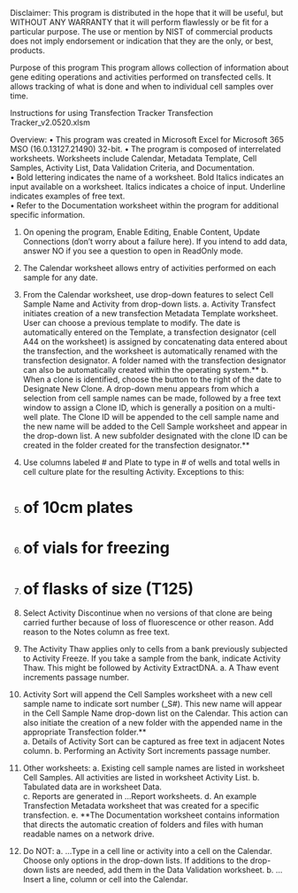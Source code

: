 Disclaimer: This program is distributed in the hope that it will be useful,
but WITHOUT ANY WARRANTY that it will perform flawlessly or be fit for a particular purpose. The use or mention by NIST of commercial products does not imply endorsement or indication that they are the only, or best, products. 

Purpose of this program
This program allows collection of information about gene editing operations and activities performed on transfected cells. It allows tracking of what is done and when to individual cell samples over time.
   
Instructions for using Transfection Tracker
Transfection Tracker_v2.0520.xlsm 

Overview: 
•	This program was created in Microsoft Excel for Microsoft 365 MSO (16.0.13127.21490) 32-bit.
•	The program is composed of interrelated worksheets. Worksheets include Calendar, Metadata Template, Cell Samples, Activity List, Data Validation Criteria, and Documentation.  
•	Bold lettering indicates the name of a worksheet.  Bold Italics indicates an input available on a worksheet.  Italics indicates a choice of input. Underline indicates examples of free text.	
•	Refer to the Documentation worksheet within the program for additional specific information.

1.	On opening the program, Enable Editing, Enable Content, Update Connections (don’t worry about a failure here).  If you intend to add data, answer NO if you see a question to open in ReadOnly mode.	
2.	The Calendar worksheet allows entry of activities performed on each sample for any date. 
3.	From the Calendar worksheet, use drop-down features to select Cell Sample Name and Activity from drop-down lists. 
a.	Activity Transfect initiates creation of a new transfection Metadata Template worksheet. User can choose a previous template to modify. The date is automatically entered on the Template, a transfection designator (cell A44 on the worksheet) is assigned by concatenating data entered about the transfection, and the worksheet is automatically renamed with the transfection designator.  A folder named with the transfection designator can also be automatically created within the operating system.** 
b.	When a clone is identified, choose the button to the right of the date to Designate New Clone.  A drop-down menu appears from which a selection from cell sample names can be made, followed by a free text window to assign a Clone ID, which is generally a position on a multi-well plate.  The Clone ID will be appended to the cell sample name and the new name will be added to the Cell Sample worksheet and appear in the drop-down list.  A new subfolder designated with the clone ID can be created in the folder created for the transfection designator.**

4.	Use columns labeled # and Plate to type in # of wells and total wells in cell culture plate for the resulting Activity.  Exceptions to this: 								
1.	# of 10cm plates							
2.	# of vials for freezing	
3.	# of flasks of size (T125)	

5.	Select Activity Discontinue when no versions of that clone are being carried further because of loss of fluorescence or other reason. Add reason to the Notes column as free text.
6.	The Activity Thaw applies only to cells from a bank previously subjected to Activity Freeze.  If you take a sample from the bank, indicate Activity Thaw.  This might be followed by Activity ExtractDNA. 
a.	A Thaw event increments passage number.

7.	Activity Sort will append the Cell Samples worksheet with a new cell sample name to indicate sort number (_S#).  This new name will appear in the Cell Sample Name drop-down list on the Calendar.  This action can also initiate the creation of a new folder with the appended name in the appropriate Transfection folder.**  
a.	Details of Activity Sort can be captured as free text in adjacent Notes column.
b.	Performing an Activity Sort increments passage number. 

8.	Other worksheets:
a.	Existing cell sample names are listed in worksheet Cell Samples.						All activities are listed in worksheet Activity List.
b.	Tabulated data are in worksheet Data.		
c.	Reports are generated in …Report worksheets.
d.	An example Transfection Metadata worksheet that was created for a specific transfection. 
e.	**The Documentation worksheet contains information that directs the automatic creation of folders and files with human readable names on a network drive.  

9.	Do NOT: 
a.	…Type in a cell line or activity into a cell on the Calendar. Choose only options in the drop-down lists. If additions to the drop-down lists are needed, add them in the Data Validation worksheet.
b.	…Insert a line, column or cell into the Calendar.	



<!---
mhalter1976/mhalter1976 is a ✨ special ✨ repository because its `README.md` (this file) appears on your GitHub profile.
You can click the Preview link to take a look at your changes.
--->
